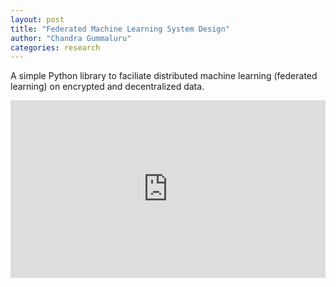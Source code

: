 ```yaml
---
layout: post
title: "Federated Machine Learning System Design"
author: "Chandra Gummaluru"
categories: research
---
```


A simple Python library to faciliate distributed machine learning (federated learning) on encrypted and decentralized data.

<iframe style="width:100%;height:auto;aspect-ratio:16 / 9;" src="https://www.youtube.com/embed/Ep5phZmgyEA" title="Practical System Architecture for Federated Machine Learning: NSERC COHESA Application" frameborder="0" allow="accelerometer; autoplay; clipboard-write; encrypted-media; gyroscope; picture-in-picture; web-share" referrerpolicy="strict-origin-when-cross-origin" allowfullscreen></iframe>
